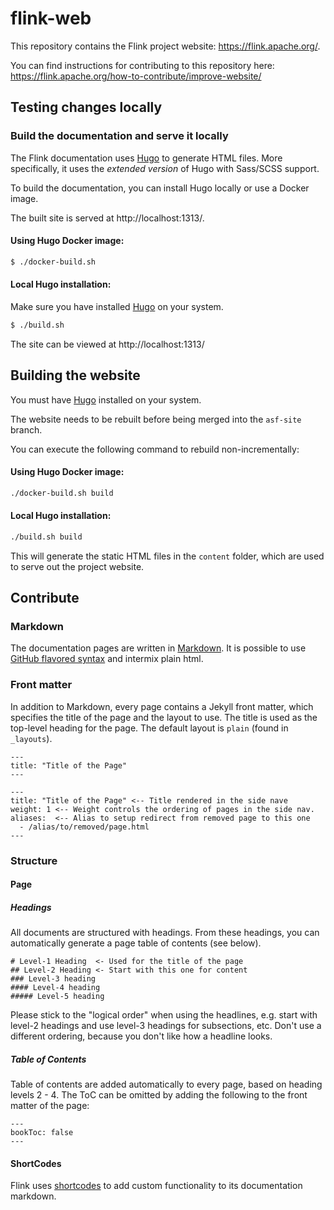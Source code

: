 # flink-web

This repository contains the Flink project website: https://flink.apache.org/.

You can find instructions for contributing to this repository here: https://flink.apache.org/how-to-contribute/improve-website/

## Testing changes locally

### Build the documentation and serve it locally

The Flink documentation uses [Hugo](https://gohugo.io/getting-started/installing/) to generate HTML files.  More specifically, it uses the *extended version* of Hugo with Sass/SCSS support.

To build the documentation, you can install Hugo locally or use a Docker image.

The built site is served at http://localhost:1313/.

#### Using Hugo Docker image:

```sh
$ ./docker-build.sh
```

#### Local Hugo installation:

Make sure you have installed [Hugo](https://gohugo.io/getting-started/installing/) on your system.

```sh
$ ./build.sh
```

The site can be viewed at http://localhost:1313/

## Building the website

You must have [Hugo](https://gohugo.io/getting-started/installing/) installed on your system.

The website needs to be rebuilt before being merged into the `asf-site` branch.  

You can execute the following command to rebuild non-incrementally:

#### Using Hugo Docker image:

```bash
./docker-build.sh build
```

#### Local Hugo installation:

```bash
./build.sh build
```

This will generate the static HTML files in the `content` folder, which are used to serve out the project website.

## Contribute

### Markdown

The documentation pages are written in [Markdown](http://daringfireball.net/projects/markdown/syntax). It is possible to use [GitHub flavored syntax](http://github.github.com/github-flavored-markdown) and intermix plain html.

### Front matter

In addition to Markdown, every page contains a Jekyll front matter, which specifies the title of the page and the layout to use. The title is used as the top-level heading for the page. The default layout is `plain` (found in `_layouts`).

    ---
    title: "Title of the Page"
    ---
    
    ---
    title: "Title of the Page" <-- Title rendered in the side nave
    weight: 1 <-- Weight controls the ordering of pages in the side nav.
    aliases:  <-- Alias to setup redirect from removed page to this one
      - /alias/to/removed/page.html
    ---

### Structure

#### Page

##### Headings

All documents are structured with headings. From these headings, you can automatically generate a page table of contents (see below).

```
# Level-1 Heading  <- Used for the title of the page 
## Level-2 Heading <- Start with this one for content
### Level-3 heading
#### Level-4 heading
##### Level-5 heading
```

Please stick to the "logical order" when using the headlines, e.g. start with level-2 headings and use level-3 headings for subsections, etc. Don't use a different ordering, because you don't like how a headline looks.

##### Table of Contents

Table of contents are added automatically to every page, based on heading levels 2 - 4.
The ToC can be omitted by adding the following to the front matter of the page:

    ---
    bookToc: false
    ---

#### ShortCodes

Flink uses [shortcodes](https://gohugo.io/content-management/shortcodes/) to add custom functionality
to its documentation markdown.
